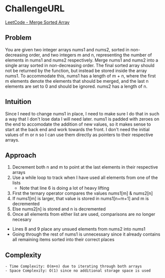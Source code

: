 # ChallengeURL
[LeetCode - Merge Sorted Array](https://leetcode.com/problems/merge-sorted-array/solutions/?envType=study-plan-v2&envId=top-interview-150)

## Problem
You are given two integer arrays nums1 and nums2, sorted in non-decreasing order, and two integers m and n, representing the number of elements in nums1 and nums2 respectively.
Merge nums1 and nums2 into a single array sorted in non-decreasing order.
The final sorted array should not be returned by the function, but instead be stored inside the array nums1. To accommodate this, nums1 has a length of m + n, where the first m elements denote the elements that should be merged, and the last n elements are set to 0 and should be ignored. nums2 has a length of n.

## Intuition
Since I need to change nums1 in place, I need to make sure I do that in such a way that I don't lose data I will need later.
nums1 is padded with zeroes on the end to accomodate the addition of new values, so it makes sense to start at the back end and work towards the front.
I don't need the initial values of m or n so I can use them directly as pointers to their respective arrays.

## Approach
1. Decrement both n and m to point at the last elements in their respective arrays
2. Use a while loop to track when I have used all elements from one of the lists
   - Note that line 6 is doing a lot of heavy lifting
3. First the ternary operator compares the values nums1[m] & nums2[n]
4. If nums1[m] is larger, that value is stored in nums1[n+m+1] and m is decremented
5. Else nums2[n] is stored and n is decremented
6. Once all elements from either list are used, comparisons are no longer necesary
 - Lines 8 and 9 place any unsued elements from nums2 into nums1
 - Going through the rest of nums1 is unnecessary since it already contains all remaining items sorted into their correct places

## Complexity
    - Time Complexity: O(m+n) due to iterating through both arrays
    - Space Complexity: O(1) since no additional storage space is used
